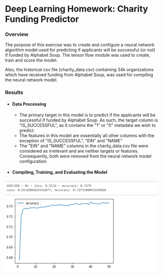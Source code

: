 # Deep Learning Homework: Charity Funding Predictor



### Overview

The purpose of this exercise was to create and configure a neural network algorithm model used for predicting if applicants will be successful (or not) if funded by Alphabet Soup.  The tensor flow module was used to create, train and score the model.     

Also, the historical csv file (charity_data.csv) containing 34k organizations which have received funding from Alphabet Soup, was used for compiling the neural network model.  

### Results

- #### Data Processing

  - The primary target in this model is to predict if the applicants will be successful if funded by Alphabet Soup.   As such, the target column is "IS_SUCCESSFUL", as it contains the "1" or "0" metadata we wish to predict.   
  - The features in this model are essentially all other columns with the exception of "IS_SUCCESSFUL", "EIN" and "NAME"
  - The "EIN" and "NAME" columns in the charity_data.csv file were considered as irrelevant and are neither targets or features.  Consequently,  both were removed from the neural network model configuration.     

- #### Compiling, Training, and Evaluating the Model



<img src="images/AlphabetSoupCharity_Accuracy_Score.PNG" height="50">

<img src="images/AlphabetSoupCharity_Accuracy_Chart.PNG" height="250">

